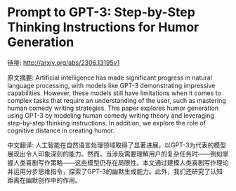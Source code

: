 # Prompt to GPT-3: Step-by-Step Thinking Instructions for Humor Generation

链接: http://arxiv.org/abs/2306.13195v1

原文摘要:
Artificial intelligence has made significant progress in natural language
processing, with models like GPT-3 demonstrating impressive capabilities.
However, these models still have limitations when it comes to complex tasks
that require an understanding of the user, such as mastering human comedy
writing strategies. This paper explores humor generation using GPT-3 by
modeling human comedy writing theory and leveraging step-by-step thinking
instructions. In addition, we explore the role of cognitive distance in
creating humor.

中文翻译:
人工智能在自然语言处理领域取得了显著进展，以GPT-3为代表的模型展现出令人印象深刻的能力。然而，当涉及需要理解用户的复杂任务时——例如掌握人类喜剧写作策略——这些模型仍存在局限性。本文通过建模人类喜剧写作理论并运用分步思维指令，探索了GPT-3的幽默生成能力。此外，我们还研究了认知距离在幽默创作中的作用。
